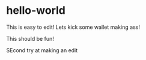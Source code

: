 # hello-world

This is easy to edit! Lets kick some wallet making ass! 

This should be fun! 

SEcond try at making an edit
